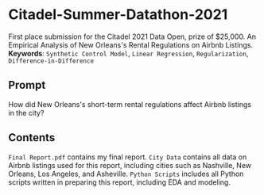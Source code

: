 # Citadel-Summer-Datathon-2021
First place submission for the Citadel 2021 Data Open, prize of $25,000. An Empirical Analysis of New Orleans's Rental Regulations on Airbnb Listings. **Keywords**: `Synthetic Control Model`, `Linear Regression`, `Regularization`, `Difference-in-Difference`

## Prompt
How did New Orleans's short-term rental regulations affect Airbnb listings in the city?

## Contents
`Final Report.pdf` contains my final report.
`City Data` contains all data on Airbnb listings used for this report, including cities such as Nashville, New Orleans, Los Angeles, and Asheville.
`Python Scripts` includes all Python scripts written in preparing this report, including EDA and modeling.
